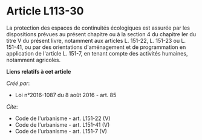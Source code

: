 # Article L113-30

La protection des espaces de continuités écologiques est assurée par les dispositions prévues au présent chapitre ou à la
section 4 du chapitre Ier du titre V du présent livre, notamment aux articles L. 151-22, L. 151-23 ou L. 151-41, ou par des
orientations d'aménagement et de programmation en application de l'article L. 151-7, en tenant compte des activités humaines,
notamment agricoles.

**Liens relatifs à cet article**

_Créé par_:

  - Loi n°2016-1087 du 8 août 2016 - art. 85

_Cite_:

  - Code de l'urbanisme - art. L151-22 (V)
  - Code de l'urbanisme - art. L151-41 (V)
  - Code de l'urbanisme - art. L151-7 (V)
